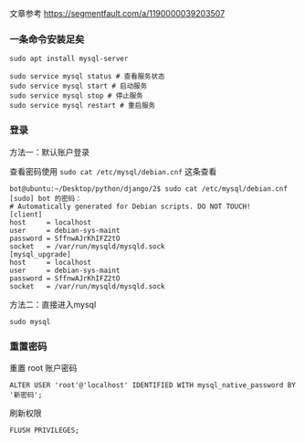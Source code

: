 文章参考 https://segmentfault.com/a/1190000039203507

### 一条命令安装足矣
```
sudo apt install mysql-server
```

```
sudo service mysql status # 查看服务状态
sudo service mysql start # 启动服务
sudo service mysql stop # 停止服务
sudo service mysql restart # 重启服务
```


### 登录
方法一：默认账户登录

查看密码使用 `sudo cat /etc/mysql/debian.cnf` 这条查看
```
bot@ubuntu:~/Desktop/python/django/2$ sudo cat /etc/mysql/debian.cnf
[sudo] bot 的密码： 
# Automatically generated for Debian scripts. DO NOT TOUCH!
[client]
host     = localhost
user     = debian-sys-maint
password = SffnwAJrKhIFZ2tO
socket   = /var/run/mysqld/mysqld.sock
[mysql_upgrade]
host     = localhost
user     = debian-sys-maint
password = SffnwAJrKhIFZ2tO
socket   = /var/run/mysqld/mysqld.sock

```

方法二：直接进入mysql
```
sudo mysql
```

### 重置密码

重置 root 账户密码
```
ALTER USER 'root'@'localhost' IDENTIFIED WITH mysql_native_password BY '新密码';
```

刷新权限
```
FLUSH PRIVILEGES;
```
